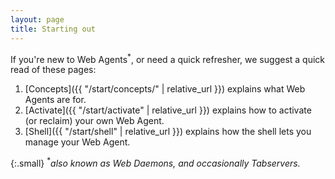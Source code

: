 ```yaml
---
layout: page
title: Starting out
---
```


If you're new to Web Agents<sup>*</sup>, or need a quick refresher, we suggest
a quick read of these pages:

1. [Concepts]({{ "/start/concepts/" | relative_url }}) explains what Web Agents are for.
2. [Activate]({{ "/start/activate" | relative_url }}) explains how to activate (or reclaim) your own Web Agent.
3. [Shell]({{ "/start/shell" | relative_url }}) explains how the shell lets you manage your Web Agent.


{:.small}
<sup>*</sup>_also known as Web Daemons, and occasionally Tabservers._
